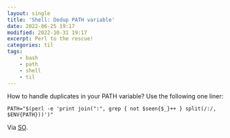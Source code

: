 ```yaml
---
layout: single
title: 'Shell: Dedup PATH variable'
date: 2022-06-25 19:17
modified: 2022-10-31 19:17
excerpt: Perl to the rescue!
categories: til
tags:
    - bash
    - path
    - shell
    - til
---
```


How to handle duplicates in your PATH variable? Use the following one liner:

```shell
PATH="$(perl -e 'print join(":", grep { not $seen{$_}++ } split(/:/, $ENV{PATH}))')"
```

Via [SO](https://web.archive.org/web/20220818180922/https://stackoverflow.com/questions/44232009/how-to-handle-duplicates-in-my-path-variable/44232192).
